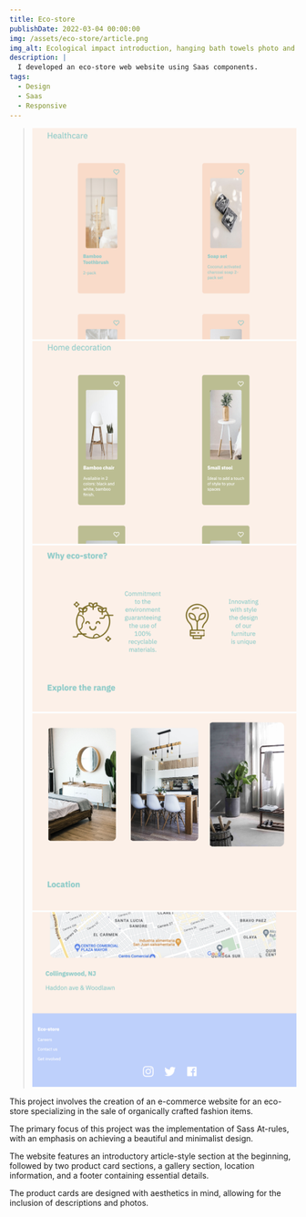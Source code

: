 ```yaml
---
title: Eco-store
publishDate: 2022-03-04 00:00:00
img: /assets/eco-store/article.png
img_alt: Ecological impact introduction, hanging bath towels photo and explore button.
description: |
  I developed an eco-store web website using Saas components. 
tags:
  - Design
  - Saas
  - Responsive
---
```


><img src="/public/assets/eco-store/section-health.png">
><img src="/public/assets/eco-store/section-decoration.png">
><img src="/public/assets/eco-store/whyus.png">
><img src="/public/assets/eco-store/gallery.png">
><img src="/public/assets/eco-store/footer.png">

This project involves the creation of an e-commerce website for an eco-store specializing in the sale of organically crafted fashion items.

The primary focus of this project was the implementation of Sass At-rules, with an emphasis on achieving a beautiful and minimalist design.

The website features an introductory article-style section at the beginning, followed by two product card sections, a gallery section, location information, and a footer containing essential details.

The product cards are designed with aesthetics in mind, allowing for the inclusion of descriptions and photos.
